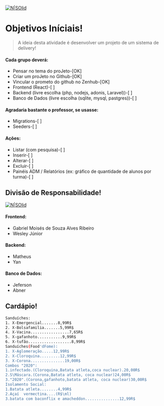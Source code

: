 [![N|SOlid](https://1.bp.blogspot.com/-nGVhzxGtuyM/X0ccRbQb1bI/AAAAAAAAAzA/-fIqsO-6zhEy1Ch9x6cgzpbWZE99_V1tgCLcBGAsYHQ/s305/button_foodd-fome.png)](https://github.com/PI-IESB/P-I)

# Objetivos Iníciais!
> A ideia desta atividade é desenvolver um projeto de um sistema de delivery!
#### Cada grupo deverá: 

- Pensar no tema do proJeto-[OK]
- Criar um proJeto no Github-[OK]
- Vincular o prometo do github no Zenhub-[OK]
- Frontend (React)-[  ]
- Backend (livre escolha (php, nodejs, adonis, Laravel))-[  ]
- Banco de Dados (livre escolha (sqlite, mysql, pastgres))-[  ]

#### Agradaria bastante o professor, se usasse: 
- Migrations-[  ]
- Seeders-[  ]

#### Ações:
- Listar (com pesquisa)-[  ]
- Inserir-[  ]
- Alterar-[  ]
- Excluir-[  ]
- Painéis ADM / Relatórios (ex: gráfico de quantidade de alunos por turma)-[  ]

## Divisão de Responsabilidade!

[![N|SOlid](https://1.bp.blogspot.com/-HcwDQlNnGRY/X0ckgb2XMEI/AAAAAAAAAzY/nvV52nl6zHA5_RgXHA2FccQO2RLfxrijQCLcBGAsYHQ/s181/button_zenhub.png)](https://app.zenhub.com/workspaces/projeto-pi-5f3e7f9d576e1f00145abd01/board?repos=288999093)

#### Frontend:
- Gabriel Moisés de Souza Alves Ribeiro 
- Wesley Júnior 
#### Backend:
- Matheus
- Yan
#### Banco de Dados:
- Jeferson
- Abner

## Cardápio!

```sh
Sanduíches:
1. X-Emergencial.......8,99R$
2. X-Bolsafamilia.......5,99R$
4. X-Vacina.................7,65R$
5. X-gafanhoto...........9,99R$
6. X-tufão...................8,99R$
Sanduíches(Food'dFome):
1. X-Aglomeração.....12,99R$
2. X-Cloroquina.........12,99R$
3. X-Corona...............19,00R$
Combos "2020":
1.infectado.(Cloroquina,Batata atleta,coca nuclear).20,00R$
2.S\Máscara.(Corona,Batata atleta, coca nuclear)24,00R$
3."2020".(Corona,gafanhoto,batata atleta, coca nuclear)30,00R$
Isolamento Social:
1.Batata atleta........4,99R$
2.Açaí  vermectina....(R$\ml)
3.batata com baconflix e amacheddon...............12,99R$
```
